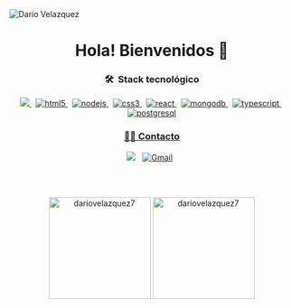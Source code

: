 <img src="https://user-images.githubusercontent.com/77759094/127020442-cce0a39a-2fd1-48ee-8d4d-33e02e67bfe7.gif" alt="Dario Velazquez" title="Bienvenidos 👋"/>
<h1 align="center">Hola! Bienvenidos 👋</h1>
<h3 align="center">🛠 &nbsp;Stack tecnológico </h3>
<p align="center"> 
  <a href="https://developer.mozilla.org/en-US/docs/Web/JavaScript" target="_blank"> <img src="https://img.shields.io/badge/-JavaScript-05122A?style=flat&logo=javascript"/> </a> &nbsp;
  <a href="https://www.w3.org/html/" target="_blank"> <img src="https://img.shields.io/badge/-HTML-05122A?style=flat&logo=HTML5" alt="html5"/> </a> &nbsp;
  <a href="https://nodejs.org" target="_blank"> <img src="https://img.shields.io/badge/-Node.js-05122A?style=flat&logo=node.js" alt="nodejs" /> </a> &nbsp;
  <a href="https://www.w3schools.com/css/" target="_blank"> <img src="https://img.shields.io/badge/-CSS-05122A?style=flat&logo=CSS3&logoColor=1572B6" alt="css3" /> </a> &nbsp;
 <a href="https://reactjs.org/" target="_blank"> <img src="https://img.shields.io/badge/-React-05122A?&logo=React" alt="react"/> </a> &nbsp;
<a href="https://www.mongodb.com/" target="_blank"> <img src="https://img.shields.io/badge/-MongoDB-05122A?style=flat&logo=MongoDB" alt="mongodb" /> </a> &nbsp; 
  <a href="https://www.typescriptlang.org/" target="_blank"> <img src="https://img.shields.io/badge/-TypeScript-05122A?&logo=TypeScript" alt="typescript" w/> </a>&nbsp;
 <a href="https://www.postgresql.org" target="_blank"> <img src="https://img.shields.io/badge/-PostgreSQL-05122A?style=flat&logo=PostgreSQL" alt="postgresql"  </a>
   </p>
 
<h3 align="center">🤝🏻 Contacto</h3>
<p align="center">
<a href="https://linkedin.com/in/in/dar%c3%ado-vel%c3%a1zquez-9b9956211/" target="_blank"><img src="https://img.shields.io/badge/linkedin%20-%230077B5.svg?&style=flat&logo=linkedin&logoColor=white"/></a> &nbsp;
<a href="mailto:dario.velazquez10@gmail.com" target="blank"><img alt="Gmail" src="https://img.shields.io/badge/Gmail-D14836?style=flat&logo=gmail&logoColor=white" /></a> &nbsp;
</p>
<br /> <br/>
<p align="center" ><img height="180em" src="https://github-readme-stats.vercel.app/api/top-langs?username=dariovelazquez7&show_icons=true&locale=en&layout=compact&theme=algolia" alt="dariovelazquez7" />
<img height="180em" src="https://github-readme-stats.vercel.app/api?username=dariovelazquez7&show_icons=true&locale=en&theme=algolia" alt="dariovelazquez7" /></p>

